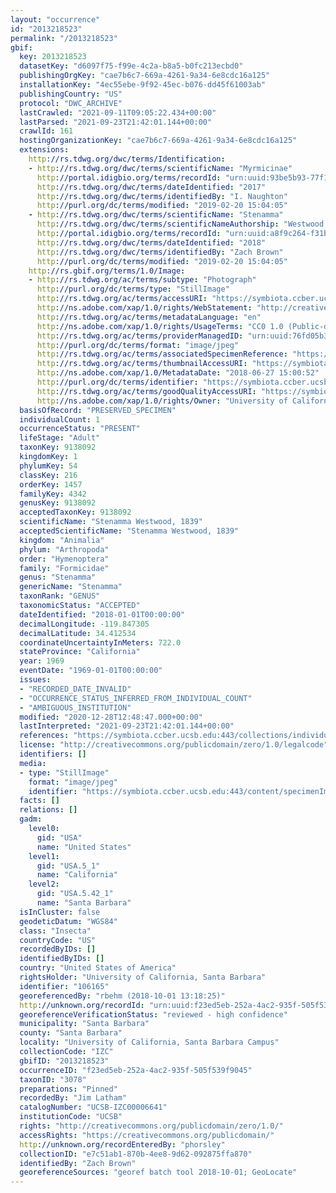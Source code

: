 ```yaml
---
layout: "occurrence"
id: "2013218523"
permalink: "/2013218523"
gbif:
  key: 2013218523
  datasetKey: "d6097f75-f99e-4c2a-b8a5-b0fc213ecbd0"
  publishingOrgKey: "cae7b6c7-669a-4261-9a34-6e8cdc16a125"
  installationKey: "4ec55ebe-9f92-45ec-b076-dd45f61003ab"
  publishingCountry: "US"
  protocol: "DWC_ARCHIVE"
  lastCrawled: "2021-09-11T09:05:22.434+00:00"
  lastParsed: "2021-09-23T21:42:01.144+00:00"
  crawlId: 161
  hostingOrganizationKey: "cae7b6c7-669a-4261-9a34-6e8cdc16a125"
  extensions:
    http://rs.tdwg.org/dwc/terms/Identification:
    - http://rs.tdwg.org/dwc/terms/scientificName: "Myrmicinae"
      http://portal.idigbio.org/terms/recordId: "urn:uuid:93be5b93-77f1-4141-bb68-7e7e0169ef44"
      http://rs.tdwg.org/dwc/terms/dateIdentified: "2017"
      http://rs.tdwg.org/dwc/terms/identifiedBy: "I. Naughton"
      http://purl.org/dc/terms/modified: "2019-02-20 15:04:05"
    - http://rs.tdwg.org/dwc/terms/scientificName: "Stenamma"
      http://rs.tdwg.org/dwc/terms/scientificNameAuthorship: "Westwood, 1839"
      http://portal.idigbio.org/terms/recordId: "urn:uuid:a8f9c264-f31b-4762-9ead-ebf941d95969"
      http://rs.tdwg.org/dwc/terms/dateIdentified: "2018"
      http://rs.tdwg.org/dwc/terms/identifiedBy: "Zach Brown"
      http://purl.org/dc/terms/modified: "2019-02-20 15:04:05"
    http://rs.gbif.org/terms/1.0/Image:
    - http://rs.tdwg.org/ac/terms/subtype: "Photograph"
      http://purl.org/dc/terms/type: "StillImage"
      http://rs.tdwg.org/ac/terms/accessURI: "https://symbiota.ccber.ucsb.edu:443/content/specimenImages/UCSB_IZC/UCSB-IZC00006/UCSB-IZC00006641_lg.jpg"
      http://ns.adobe.com/xap/1.0/rights/WebStatement: "http://creativecommons.org/publicdomain/zero/1.0/"
      http://rs.tdwg.org/ac/terms/metadataLanguage: "en"
      http://ns.adobe.com/xap/1.0/rights/UsageTerms: "CC0 1.0 (Public-domain)"
      http://rs.tdwg.org/ac/terms/providerManagedID: "urn:uuid:76fd05b3-c85c-4dc4-8f88-218464774d8e"
      http://purl.org/dc/terms/format: "image/jpeg"
      http://rs.tdwg.org/ac/terms/associatedSpecimenReference: "https://symbiota.ccber.ucsb.edu:443/collections/individual/index.php?occid=106165"
      http://rs.tdwg.org/ac/terms/thumbnailAccessURI: "https://symbiota.ccber.ucsb.edu:443/content/specimenImages/UCSB_IZC/UCSB-IZC00006/UCSB-IZC00006641_tn.jpg"
      http://ns.adobe.com/xap/1.0/MetadataDate: "2018-06-27 15:00:52"
      http://purl.org/dc/terms/identifier: "https://symbiota.ccber.ucsb.edu:443/content/specimenImages/UCSB_IZC/UCSB-IZC00006/UCSB-IZC00006641_lg.jpg"
      http://rs.tdwg.org/ac/terms/goodQualityAccessURI: "https://symbiota.ccber.ucsb.edu:443/content/specimenImages/UCSB_IZC/UCSB-IZC00006/UCSB-IZC00006641.jpg"
      http://ns.adobe.com/xap/1.0/rights/Owner: "University of California, Santa Barbara"
  basisOfRecord: "PRESERVED_SPECIMEN"
  individualCount: 1
  occurrenceStatus: "PRESENT"
  lifeStage: "Adult"
  taxonKey: 9138092
  kingdomKey: 1
  phylumKey: 54
  classKey: 216
  orderKey: 1457
  familyKey: 4342
  genusKey: 9138092
  acceptedTaxonKey: 9138092
  scientificName: "Stenamma Westwood, 1839"
  acceptedScientificName: "Stenamma Westwood, 1839"
  kingdom: "Animalia"
  phylum: "Arthropoda"
  order: "Hymenoptera"
  family: "Formicidae"
  genus: "Stenamma"
  genericName: "Stenamma"
  taxonRank: "GENUS"
  taxonomicStatus: "ACCEPTED"
  dateIdentified: "2018-01-01T00:00:00"
  decimalLongitude: -119.847305
  decimalLatitude: 34.412534
  coordinateUncertaintyInMeters: 722.0
  stateProvince: "California"
  year: 1969
  eventDate: "1969-01-01T00:00:00"
  issues:
  - "RECORDED_DATE_INVALID"
  - "OCCURRENCE_STATUS_INFERRED_FROM_INDIVIDUAL_COUNT"
  - "AMBIGUOUS_INSTITUTION"
  modified: "2020-12-28T12:48:47.000+00:00"
  lastInterpreted: "2021-09-23T21:42:01.144+00:00"
  references: "https://symbiota.ccber.ucsb.edu:443/collections/individual/index.php?occid=106165"
  license: "http://creativecommons.org/publicdomain/zero/1.0/legalcode"
  identifiers: []
  media:
  - type: "StillImage"
    format: "image/jpeg"
    identifier: "https://symbiota.ccber.ucsb.edu:443/content/specimenImages/UCSB_IZC/UCSB-IZC00006/UCSB-IZC00006641_lg.jpg"
  facts: []
  relations: []
  gadm:
    level0:
      gid: "USA"
      name: "United States"
    level1:
      gid: "USA.5_1"
      name: "California"
    level2:
      gid: "USA.5.42_1"
      name: "Santa Barbara"
  isInCluster: false
  geodeticDatum: "WGS84"
  class: "Insecta"
  countryCode: "US"
  recordedByIDs: []
  identifiedByIDs: []
  country: "United States of America"
  rightsHolder: "University of California, Santa Barbara"
  identifier: "106165"
  georeferencedBy: "rbehm (2018-10-01 13:18:25)"
  http://unknown.org/recordId: "urn:uuid:f23ed5eb-252a-4ac2-935f-505f539f9045"
  georeferenceVerificationStatus: "reviewed - high confidence"
  municipality: "Santa Barbara"
  county: "Santa Barbara"
  locality: "University of California, Santa Barbara Campus"
  collectionCode: "IZC"
  gbifID: "2013218523"
  occurrenceID: "f23ed5eb-252a-4ac2-935f-505f539f9045"
  taxonID: "3078"
  preparations: "Pinned"
  recordedBy: "Jim Latham"
  catalogNumber: "UCSB-IZC00006641"
  institutionCode: "UCSB"
  rights: "http://creativecommons.org/publicdomain/zero/1.0/"
  accessRights: "https://creativecommons.org/publicdomain/"
  http://unknown.org/recordEnteredBy: "phorsley"
  collectionID: "e7c51ab1-870b-4ee8-9d62-092875ffa870"
  identifiedBy: "Zach Brown"
  georeferenceSources: "georef batch tool 2018-10-01; GeoLocate"
---
```

